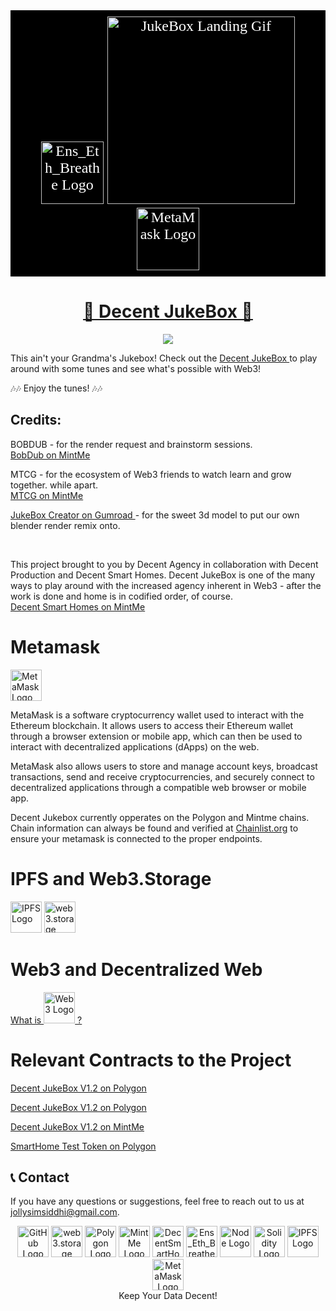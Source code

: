 <div  style="font-family: 'Comic Sans MS', cursive; font-size: 24px; color: white; background-color: black; padding: 10px;" align="center">
    <img src="https://bafybeic5bvnkjejuxbogn2n7lyzfyf5l6glgzrxkidjwj4yvhyci5haoca.ipfs.w3s.link/PolygonLogo.png" alt="Ens_Eth_Breathe Logo" width="100" height="100">
    <img src="./public/JukeBox_Landing.gif" alt="JukeBox Landing Gif" width="300" height="300">
    <img src="https://bafybeicft2vkf4jfqex4j2xjr5t2yzrdlticyboc2gbf325ztjqpv5ng24.ipfs.w3s.link/MetaMaskFox.png" alt="MetaMask Logo" width="100" height="100">
</div>

<div align="center">
   <a href="https://thejollylama.github.io/JollyJukeBox/public/" target="_blank">
        <h1>🎵 Decent JukeBox 🎵</h1>
   </a>
</div>


<div align="center">
    	<img height=auto width=auto src="./public/Controls_Demo.gif">
</div>

<div>
    <p>
    This ain't your Grandma's Jukebox! Check out the <a href="https://www.mintme.com/token/DecentJukebox" target="_blank">Decent JukeBox </a> to play around with some tunes and see what's possible with Web3!</p>
    <p>
    🎶🎶 Enjoy the tunes! 🎶🎶
    </p>
</div>
<div>
    <h2>Credits:</h2>
    <p>BOBDUB - for the render request and brainstorm sessions.
    <br>
    <a href="https://www.mintme.com/token/bobdubbloon" target="_blank"> BobDub on MintMe </a> </p>
    <p>MTCG - for the ecosystem of Web3 friends to watch learn and grow together. while apart.
    <br>
    <a href="https://www.mintme.com/token/mtcg"  > MTCG on MintMe </a> </p>
    <p><a href="https://innovationassets.gumroad.com/?recommended_by=library&_gl=1*e3bpgc*_ga*MTA0MTE3Nzg4NC4xNzMyMjkwNzEw*_ga_6LJN6D94N6*MTczMjI5MDcxMC4xLjEuMTczMjI5MDcyMC4wLjAuMA.." target="_blank"> JukeBox Creator on Gumroad </a> - for the sweet 3d model to put our own blender render remix onto. 
    </p>
    <br>
    <p>
        This project brought to you by Decent Agency in collaboration with Decent Production and Decent Smart Homes. Decent JukeBox is one of the many ways to play around with the increased agency inherent in Web3 - after the work is done and home is in codified order, of course.
        <br>
        <a href="https://www.mintme.com/token/DecentSmartHomes" target="_blank">Decent Smart Homes on MintMe</a>
    </p>
</div>


# Metamask
<div>
    <img src="https://bafybeicft2vkf4jfqex4j2xjr5t2yzrdlticyboc2gbf325ztjqpv5ng24.ipfs.w3s.link/MetaMaskFox.png" alt="MetaMask Logo" width="50" height="50">
    <p>
    MetaMask is a software cryptocurrency wallet used to interact with the Ethereum blockchain. It allows users to access their Ethereum wallet through a browser extension or mobile app, which can then be used to interact with decentralized applications (dApps) on the web.
    </p>
    <p>
    MetaMask also allows users to store and manage account keys, broadcast transactions, send and receive cryptocurrencies, and securely connect to decentralized applications through a compatible web browser or mobile app.
    </p>
    <p>Decent Jukebox currently opperates on the Polygon and Mintme chains. Chain information can always be found and verified at <a href="https://chainlist.org/" target="_blank">Chainlist.org</a> to ensure your metamask is connected to the proper endpoints.</p>
    
</div>

# IPFS and Web3.Storage
<div>
    <img src="https://bafybeidxx2mbmne45dqr5c572ynzly6asn7qns6uvdyhak7576nygcu4ym.ipfs.w3s.link/IPFS_Logo.png" alt="IPFS Logo" width="50" height="50">
    <img src="https://bafybeih7e5eyvfs64oimtn5ywti2lovl3ydysq5mcoxbefpx2qkly4rdrq.ipfs.w3s.link/web3storage.png" alt="web3.storage Logo" width="50" height="50">
</div>

# Web3 and Decentralized Web
<div>
    <!-- link to web3 video on youtube -->
    <a href="https://www.youtube.com/watch?v=nHhAEkG1y2U" target="_blank">
        What is <img src="./assets/web3_logo.png" alt="Web3 Logo" width="50" height="50"> ?
    </a>
</div>

# Relevant Contracts to the Project

[Decent JukeBox V1.2 on Polygon](https://polygonscan.com/address/0x180Cf8CB681a083A73c997809FF60Df857010bF9)

[Decent JukeBox V1.2 on Polygon](https://polygonscan.com/address/0xACB7850f5836fD9981c7d01F2Ca64628a661f287)

[Decent JukeBox V1.2 on MintMe](https://www.mintme.com/explorer/addr/0x95f35eb32feaa8dd025bbf1aaec157091cca6dd2)

[SmartHome Test Token on Polygon](https://polygonscan.com/address/0x81cCeF6414D4CDbed9FD6Ea98c2D00105800cd78)

## 📞 Contact

If you have any questions or suggestions, feel free to reach out to us at [jollysimsiddhi@gmail.com](mailto:jollysimsiddhi@gmail.com).



<div align="center">
    <img src="https://bafybeififxtnn4lyvw72l4l7p2ux2qiumsgm4y6zmjf3jryhmzxhzifwym.ipfs.w3s.link/Github_Logo.png" alt="GitHub Logo" width="50" height="50">
    <img src="https://bafybeih7e5eyvfs64oimtn5ywti2lovl3ydysq5mcoxbefpx2qkly4rdrq.ipfs.w3s.link/web3storage.png" alt="web3.storage Logo" width="50" height="50">
    <img src="https://bafybeic5bvnkjejuxbogn2n7lyzfyf5l6glgzrxkidjwj4yvhyci5haoca.ipfs.w3s.link/PolygonLogo.png" alt="Polygon Logo" width="50" height="50">
    <img src="https://bafybeig67sj4te7xkz5ku67ksnhxdfzikblc77gsecv53owxe6b4z5aega.ipfs.w3s.link/MintMeLogo.png" alt="MintMe Logo" width="50" height="50">
    <img src="https://bafybeigr6ri2ythjbciusgjdvimjt74caymflc5ut4rmtrkhcoi2cr53ua.ipfs.w3s.link/DecentSmartHome.png" alt="DecentSmartHome Logo" width="50" height="50">
    <img src="https://bafybeifej4defs5s5wryxylmps42c7xkbzle3fxjgnsbb5hcfnd5b77zwa.ipfs.w3s.link/Ens_Eth_Breathe.gif" alt="Ens_Eth_Breathe Logo" width="50" height="50">
    <img src="https://bafybeie7l66frjp4im2xrsd3wxlhwcve4bxuxqrvs6i3a33untc6mwwkgm.ipfs.w3s.link/node_logo.png" alt="Node Logo" width="50" height="50">
    <img src="https://bafybeicpv5ao6nyxhdln45jrd4gslyhrsagq72vvzmdpb2tsbm2vkz5jc4.ipfs.w3s.link/solidity.png" alt="Solidity Logo" width="50" height="50">
    <img src="https://bafybeidxx2mbmne45dqr5c572ynzly6asn7qns6uvdyhak7576nygcu4ym.ipfs.w3s.link/IPFS_Logo.png" alt="IPFS Logo" width="50" height="50">
    <img src="https://bafybeicft2vkf4jfqex4j2xjr5t2yzrdlticyboc2gbf325ztjqpv5ng24.ipfs.w3s.link/MetaMaskFox.png" alt="MetaMask Logo" width="50" height="50">
    <br>
    Keep Your Data Decent!
</div>
